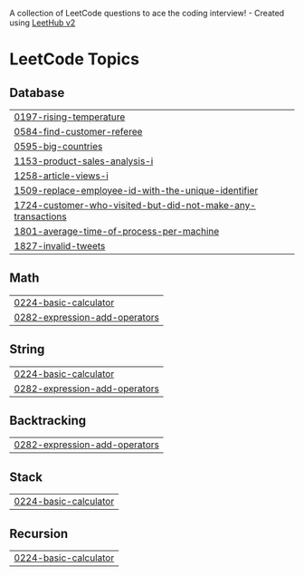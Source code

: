A collection of LeetCode questions to ace the coding interview! - Created using [LeetHub v2](https://github.com/arunbhardwaj/LeetHub-2.0)
<!---LeetCode Topics Start-->
# LeetCode Topics
## Database
|  |
| ------- |
| [0197-rising-temperature](https://github.com/Tskaran/personalrecord-pr-/tree/master/0197-rising-temperature) |
| [0584-find-customer-referee](https://github.com/Tskaran/personalrecord-pr-/tree/master/0584-find-customer-referee) |
| [0595-big-countries](https://github.com/Tskaran/personalrecord-pr-/tree/master/0595-big-countries) |
| [1153-product-sales-analysis-i](https://github.com/Tskaran/personalrecord-pr-/tree/master/1153-product-sales-analysis-i) |
| [1258-article-views-i](https://github.com/Tskaran/personalrecord-pr-/tree/master/1258-article-views-i) |
| [1509-replace-employee-id-with-the-unique-identifier](https://github.com/Tskaran/personalrecord-pr-/tree/master/1509-replace-employee-id-with-the-unique-identifier) |
| [1724-customer-who-visited-but-did-not-make-any-transactions](https://github.com/Tskaran/personalrecord-pr-/tree/master/1724-customer-who-visited-but-did-not-make-any-transactions) |
| [1801-average-time-of-process-per-machine](https://github.com/Tskaran/personalrecord-pr-/tree/master/1801-average-time-of-process-per-machine) |
| [1827-invalid-tweets](https://github.com/Tskaran/personalrecord-pr-/tree/master/1827-invalid-tweets) |
## Math
|  |
| ------- |
| [0224-basic-calculator](https://github.com/Tskaran/personalrecord-pr-/tree/master/0224-basic-calculator) |
| [0282-expression-add-operators](https://github.com/Tskaran/personalrecord-pr-/tree/master/0282-expression-add-operators) |
## String
|  |
| ------- |
| [0224-basic-calculator](https://github.com/Tskaran/personalrecord-pr-/tree/master/0224-basic-calculator) |
| [0282-expression-add-operators](https://github.com/Tskaran/personalrecord-pr-/tree/master/0282-expression-add-operators) |
## Backtracking
|  |
| ------- |
| [0282-expression-add-operators](https://github.com/Tskaran/personalrecord-pr-/tree/master/0282-expression-add-operators) |
## Stack
|  |
| ------- |
| [0224-basic-calculator](https://github.com/Tskaran/personalrecord-pr-/tree/master/0224-basic-calculator) |
## Recursion
|  |
| ------- |
| [0224-basic-calculator](https://github.com/Tskaran/personalrecord-pr-/tree/master/0224-basic-calculator) |
<!---LeetCode Topics End-->